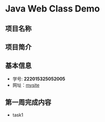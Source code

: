 # Java Web Class Demo


## 项目名称


## 项目简介


## 基本信息
- 学号: **222015325052005**
- 网址：[mysite](http://120.79.76.125/javaweb/index.html)

## 第一周完成内容
- task1
